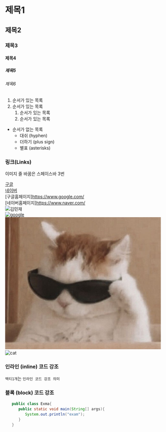 # 제목1

## 제목2

### 제목3

#### 제목4

##### 제목5

###### 제목6

1. 순서가 있는 목록
2. 순서가 있는 목록
   1. 순서가 있는 목록
   2. 순서가 있는 목록

- 순서가 없는 목록
  - 대쉬 (hyphen)
  * 더하기 (plus sign)
  - 별표 (asterisks)
  

### 링크(Links)

이미지 줄 바꿈은 스페이스바 3번

[구글](https://www.google.com/)  
[네이버](https://www.naver.com/)  
[구글홈페이지]<https://www.google.com/>  
[네이버홈페이지]<https://www.naver.com/>  
![김민재](https://search.pstatic.net/common?type=b&size=216&quality=100&direct=true&src=http%3A%2F%2Fsstatic.naver.net%2Fpeople%2F1%2F202206281819545621.png)  
[![google](https://www.google.com/images/branding/googlelogo/1x/googlelogo_light_color_272x92dp.png)](https://www.google.com/)   
![cat](./asset/hipcat.jpg)   
![cat](https://encrypted-tbn0.gstatic.com/images?q=tbn:ANd9GcReolvALGYkeNuU_E4QE2gsUCEwIfagQOyy3y3LqIOXNLAKABMr)
### 인라인 (inline) 코드 강조
`백티1개`는 `인라인 코드 강조 의미`

### 블록 (block) 코드 강조
```java
   public class Exma{
      public static void main(String[] args){
         System.out.println("exam");
      }
   }
``` 

